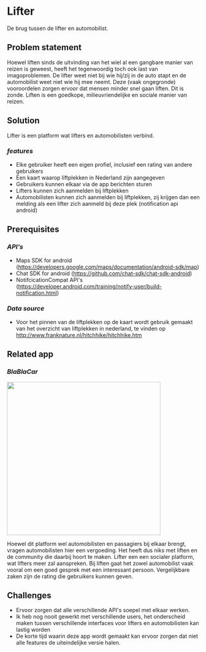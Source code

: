 # Lifter

De brug tussen de lifter en automobilist.


## Problem statement

Hoewel liften sinds de uitvinding van het wiel al een gangbare manier van reizen is geweest, heeft het tegenwoordig toch ook last van imagoproblemen. De lifter weet niet bij wie hij/zij in de auto stapt en de automobilist weet niet wie hij mee neemt. Deze (vaak ongegronde) 
vooroordelen zorgen ervoor dat mensen minder snel gaan liften. Dit is zonde. Liften is een goedkope, milieuvriendelijke en sociale manier van reizen.

## Solution

Lifter is een platform wat lifters en automobilisten verbind.

### *features*
- Elke gebruiker heeft een eigen profiel, inclusief een rating van andere gebruikers
- Een kaart waarop liftplekken in Nederland zijn aangegeven 
- Gebruikers kunnen elkaar via de app berichten sturen 
- Lifters kunnen zich aanmelden bij liftplekken 
- Automobilisten kunnen zich aanmelden bij liftplekken, zij krijgen dan een melding als een lifter zich aanmeld bij deze plek (notification api android)

## Prerequisites

### *API's*
- Maps SDK for android (https://developers.google.com/maps/documentation/android-sdk/map)
- Chat SDK for android (https://github.com/chat-sdk/chat-sdk-android)
- NotifcicationCompat API's (https://developer.android.com/training/notify-user/build-notification.html)

### *Data source*
- Voor het pinnen van de liftplekken op de kaart wordt gebruik gemaakt van het overzicht van liftplekken in nederland, te vinden op http://www.franknature.nl/hitchhike/hitchhike.htm


## Related app

### *BlaBlaCar*

<img src="https://gr7uc3m.files.wordpress.com/2014/05/imagen2.png" width="400" height="400" /> 

Hoewel dit platform wel automobilisten en passagiers bij elkaar brengt, vragen automobilisten hier een vergoeding. Het heeft dus niks met liften en de community die daarbij hoort te maken. 
Lifter een een socialer platform, wat lifters meer zal aanspreken. Bij liften gaat het zowel automobilist vaak vooral om een goed gesprek met een interessant persoon. Vergelijkbare zaken zijn de rating die gebruikers kunnen geven. 

## Challenges

- Ervoor zorgen dat alle verschillende API's soepel met elkaar werken. 
- Ik heb nog nooit gewerkt met verschillende users, het onderscheid maken tussen verschillende interfaces voor lifters en automobilisten kan lastig worden
- De korte tijd waarin deze app wordt gemaakt kan ervoor zorgen dat niet alle features de uiteindelijke versie halen.

